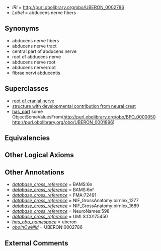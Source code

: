  * *IRI* = http://purl.obolibrary.org/obo/UBERON_0002786
 * *Label* = abducens nerve fibers

## Synonyms

 * abducens nerve fibers
 * abducens nerve tract
 * central part of abducens nerve
 * root of abducens nerve
 * abducens nerve root
 * abducens nerve/root
 * fibrae nervi abducentis

## Superclasses

 * [root of cranial nerve](../../UBERON/43/UBERON_0006843.md)
 * [structure with developmental contribution from neural crest](../../UBERON/14/UBERON_0010314.md)
 * [has_part](../../BFO/51/BFO_0000051.md) some ObjectSomeValuesFrom(<http://purl.obolibrary.org/obo/BFO_0000050> <http://purl.obolibrary.org/obo/UBERON_0001896>)

## Equivalencies


## Other Logical Axioms


## Other Annotations

 * *[database_cross_reference](../../ef/oboInOwl#hasDbXref.md)* = BAMS:6n
 * *[database_cross_reference](../../ef/oboInOwl#hasDbXref.md)* = BAMS:6nf
 * *[database_cross_reference](../../ef/oboInOwl#hasDbXref.md)* = FMA:72491
 * *[database_cross_reference](../../ef/oboInOwl#hasDbXref.md)* = NIF_GrossAnatomy:birnlex_1277
 * *[database_cross_reference](../../ef/oboInOwl#hasDbXref.md)* = NIF_GrossAnatomy:birnlex_1689
 * *[database_cross_reference](../../ef/oboInOwl#hasDbXref.md)* = NeuroNames:598
 * *[database_cross_reference](../../ef/oboInOwl#hasDbXref.md)* = UMLS:C0175450
 * *[has_obo_namespace](../../ce/oboInOwl#hasOBONamespace.md)* = uberon
 * *[oboInOwl#id](../../id/oboInOwl#id.md)* = UBERON:0002786

## External Comments

